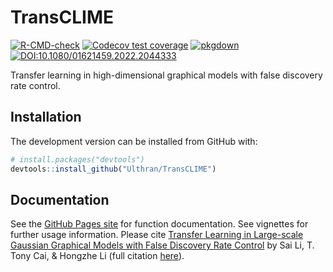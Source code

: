 # TransCLIME

<!-- badges: start -->
[![R-CMD-check](https://github.com/Ulthran/TransCLIME/workflows/R-CMD-check/badge.svg)](https://github.com/Ulthran/TransCLIME/actions)
[![Codecov test coverage](https://codecov.io/gh/Ulthran/TransCLIME/branch/master/graph/badge.svg)](https://app.codecov.io/gh/Ulthran/TransCLIME?branch=master)
[![pkgdown](https://github.com/Ulthran/TransCLIME/actions/workflows/pkgdown.yaml/badge.svg)](https://ulthran.github.io/TransCLIME)
[![DOI:10.1080/01621459.2022.2044333](https://badgen.net/badge/Published%20in/JASA/blue)](https://doi.org/10.1080/01621459.2022.2044333)
<!-- badges: end -->

Transfer learning in high-dimensional graphical models with false discovery rate control.

## Installation

The development version can be installed from GitHub with:

```r
# install.packages("devtools")
devtools::install_github("Ulthran/TransCLIME")
```

## Documentation

See the [GitHub Pages site](https://ulthran.github.io/TransCLIME) for function documentation. See vignettes for further usage information. Please cite [Transfer Learning in Large-scale Gaussian Graphical Models with False Discovery Rate Control](https://arxiv.org/abs/2010.11037) by Sai Li, T. Tony Cai, & Hongzhe Li (full citation [here](https://ulthran.github.io/TransCLIME/authors.html#citation)).
